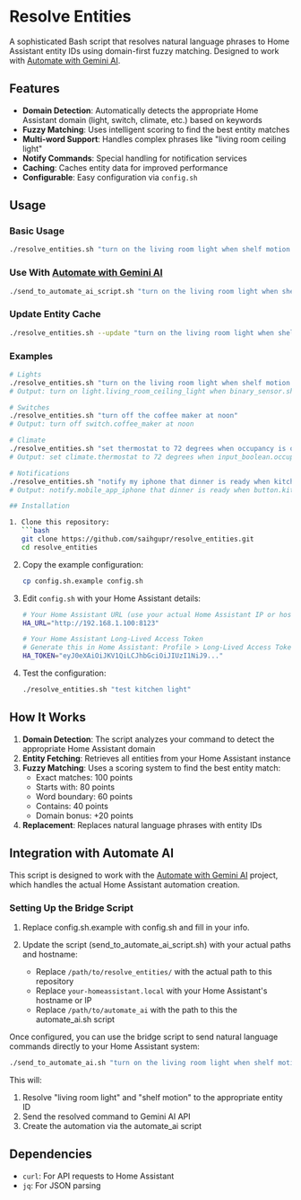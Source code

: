 # Resolve Entities

A sophisticated Bash script that resolves natural language phrases to Home Assistant entity IDs using domain-first fuzzy matching. Designed to work with [Automate with Gemini AI](https://github.com/saihgupr/Automate-with-Gemini-AI).

## Features

- **Domain Detection**: Automatically detects the appropriate Home Assistant domain (light, switch, climate, etc.) based on keywords
- **Fuzzy Matching**: Uses intelligent scoring to find the best entity matches
- **Multi-word Support**: Handles complex phrases like "living room ceiling light"
- **Notify Commands**: Special handling for notification services
- **Caching**: Caches entity data for improved performance
- **Configurable**: Easy configuration via `config.sh`

## Usage

### Basic Usage
```bash
./resolve_entities.sh "turn on the living room light when shelf motion is on"
```

### Use With [Automate with Gemini AI](https://github.com/saihgupr/Automate-with-Gemini-AI)
```bash
./send_to_automate_ai_script.sh "turn on the living room light when shelf motion is on"
```

### Update Entity Cache
```bash
./resolve_entities.sh --update "turn on the living room light when shelf motion on"
```

### Examples
```bash
# Lights
./resolve_entities.sh "turn on the living room light when shelf motion is on"
# Output: turn on light.living_room_ceiling_light when binary_sensor.shelf_motion is on

# Switches
./resolve_entities.sh "turn off the coffee maker at noon"
# Output: turn off switch.coffee_maker at noon

# Climate
./resolve_entities.sh "set thermostat to 72 degrees when occupancy is on"
# Output: set climate.thermostat to 72 degrees when input_boolean.occupancy is on

# Notifications
./resolve_entities.sh "notify my iphone that dinner is ready when kitchen button pressed"
# Output: notify.mobile_app_iphone that dinner is ready when button.kitchen pressed

## Installation

1. Clone this repository:
   ```bash
   git clone https://github.com/saihgupr/resolve_entities.git
   cd resolve_entities
   ```

2. Copy the example configuration:
   ```bash
   cp config.sh.example config.sh
   ```

3. Edit `config.sh` with your Home Assistant details:
   ```bash
   # Your Home Assistant URL (use your actual Home Assistant IP or hostname)
   HA_URL="http://192.168.1.100:8123"
   
   # Your Home Assistant Long-Lived Access Token
   # Generate this in Home Assistant: Profile > Long-Lived Access Tokens
   HA_TOKEN="eyJ0eXAiOiJKV1QiLCJhbGciOiJIUzI1NiJ9..."
   ```

4. Test the configuration:
   ```bash
   ./resolve_entities.sh "test kitchen light"
   ```

## How It Works

1. **Domain Detection**: The script analyzes your command to detect the appropriate Home Assistant domain
2. **Entity Fetching**: Retrieves all entities from your Home Assistant instance
3. **Fuzzy Matching**: Uses a scoring system to find the best entity match:
   - Exact matches: 100 points
   - Starts with: 80 points
   - Word boundary: 60 points
   - Contains: 40 points
   - Domain bonus: +20 points
4. **Replacement**: Replaces natural language phrases with entity IDs

## Integration with Automate AI

This script is designed to work with the [Automate with Gemini AI](https://github.com/saihgupr/Automate-with-Gemini-AI) project, which handles the actual Home Assistant automation creation.

### Setting Up the Bridge Script

1. Replace config.sh.example with config.sh and fill in your info.

2. Update the script (send_to_automate_ai_script.sh) with your actual paths and hostname:
   - Replace `/path/to/resolve_entities/` with the actual path to this repository
   - Replace `your-homeassistant.local` with your Home Assistant's hostname or IP
   - Replace `/path/to/automate_ai` with the path to this the automate_ai.sh script

Once configured, you can use the bridge script to send natural language commands directly to your Home Assistant system:

```bash
./send_to_automate_ai.sh "turn on the living room light when shelf motion is on"
```

This will:
1. Resolve "living room light" and "shelf motion" to the appropriate entity ID
2. Send the resolved command to Gemini AI API
3. Create the automation via the automate_ai script

## Dependencies

- `curl`: For API requests to Home Assistant
- `jq`: For JSON parsing

